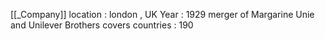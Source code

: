 [[_Company]]
location : london , UK
Year : 1929
merger of Margarine Unie and Unilever Brothers
covers countries : 190 

